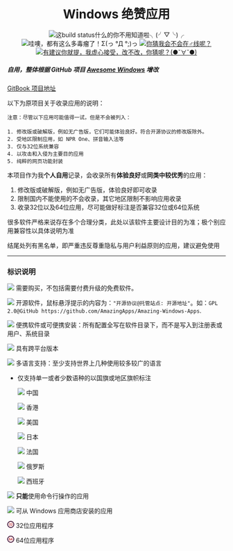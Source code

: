 <h1 align="center">Windows 绝赞应用</h1>

<p align="center">
<img src="https://img.shields.io/badge/build-passing-green.svg" title="这build status什么的你不用知道啦╮(╯▽╰)╭" />
<img src="https://img.shields.io/badge/%E5%BA%94%E7%94%A8%E6%80%BB%E6%95%B0-308-blue.svg" title="哇噢，都有这么多毒瘤了！Σ(っ °Д °;)っ" />
<a href="https://t.me/joinchat/AAAAAESLWZxuUSkUqqk1rA" target="_blank">
<img src="https://img.shields.io/badge/%E2%98%8E%EF%B8%8F%E8%81%94%E7%B3%BB-telegram-ff69b4.svg" title="你猜我会不会在♂线呢？"/>
</a>
<a href="https://github.com/AmazingApps/Amazing-Windows-Apps/issues" target="_blank">
<img src="https://img.shields.io/github/issues/AmazingApps/Amazing-Windows-Apps.svg" title="有建议你就提，我虚心接受，改不改，你猜呢？(●ˇ∀ˇ●)"/>
</a>
</p>

##### 自用，整体根据 GitHub 项目 [Awesome Windows](https://github.com/Awesome-Windows/Awesome) 增改

[GitBook 项目地址](https://www.gitbook.com/book/amazing-apps/windows-apps-that-amaze-us/details)



以下为原项目关于收录应用的说明：

```
注意：尽管以下应用可能值得一试，但是不会被列入：

1. 修改版或破解版，例如无广告版，它们可能体验良好。符合开源协议的修改版除外。
2. 受地区限制应用，如 NPR One、拼音输入法等
3. 仅与32位系统兼容
4. 以攻击和入侵为主要目的应用
5. 纯粹的网页功能封装
```

本项目作为我**个人自用**记录，会收录所有**体验良好**或**同类中较优秀**的应用：

1. 修改版或破解版，例如无广告版，体验良好即可收录
2. 限制国内不能使用的不会收录，其它地区限制不影响应用收录
3. 收录32位以及64位应用，尽可能做好标注是否兼容32位或64位系统

很多软件严格来说存在多个合理分类，此处以该软件主要设计目的为准；极个别应用兼容性以具体说明为准

结尾处列有黑名单，即严重违反尊重隐私与用户利益原则的应用，建议避免使用

---

### 标识说明

![](../assets/money.png) 需要购买，不包括需要付费升级的免费软件。

![](../assets/open-source-icon.png) 开源软件，鼠标悬浮提示的内容为：`"开源协议@托管站点: 开源地址"`。如：`GPL 2.0@GitHub https://github.com/AmazingApps/Amazing-Windows-Apps`.

![](../assets/usb.png) 便携软件或可便携安装：所有配置全写在软件目录下，而不是写入到注册表或用户、系统目录

![](../assets/multi_platform.png) 具有跨平台版本

![](../assets/earth-globe.png) 多语言支持：至少支持世界上几种使用较多较广的语言

* 仅支持单一或者少数语种的以国旗或地区旗帜标注

  ![](../assets/china.png) 中国

  ![](../assets/hong-kong.png) 香港

  ![](../assets/united-states.png) 美国

  ![](../assets/japan.png) 日本

  ![](../assets/france.png) 法国

  ![](../assets/russia.png) 俄罗斯

  ![](../assets/spain.png) 西班牙

![](../assets/command-line.png) **只能**使用命令行操作的应用

![](../assets/windows-store.png) 可从 Windows 应用商店安装的应用

![](../assets/32.png) 32位应用程序

![](../assets/64.png) 64位应用程序